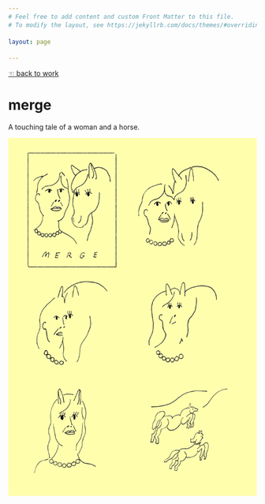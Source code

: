 ```yaml
---
# Feel free to add content and custom Front Matter to this file.
# To modify the layout, see https://jekyllrb.com/docs/themes/#overriding-theme-defaults

layout: page

---
```

[☜ back to work](work)  
# merge

A touching tale of a woman and a horse.

![](images/merge.png)
